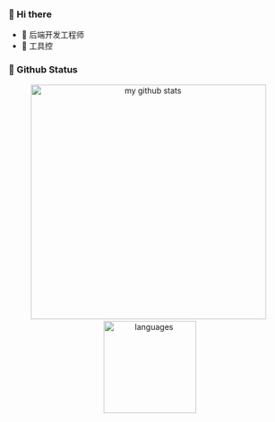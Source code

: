###  :tada: Hi there
- :bookmark: 后端开发工程师
- :hammer: 工具控
### 🌟 Github Status
<p align="center">
<img src="https://github-readme-stats.vercel.app/api?username=hczs&show_icons=true&theme=graywhite" alt="my github stats" width="420"/>&nbsp;
  <img src="https://github-readme-stats.vercel.app/api/top-langs/?username=hczs&layout=compact&theme=graywhite&hide=HTML,CSS,jupyter%20notebook," alt="languages" height="165">
</p>
